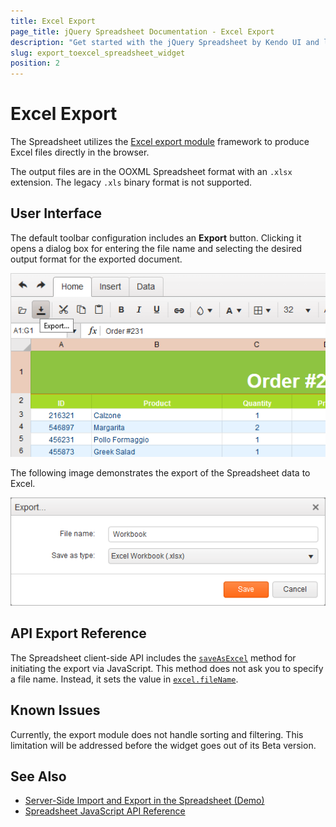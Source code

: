 ```yaml
---
title: Excel Export
page_title: jQuery Spreadsheet Documentation - Excel Export
description: "Get started with the jQuery Spreadsheet by Kendo UI and learn how to export the content of the widget in an Excel file in the browser."
slug: export_toexcel_spreadsheet_widget
position: 2
---
```


# Excel Export

The Spreadsheet utilizes the [Excel export module](/framework/excel/introduction) framework to produce Excel files directly in the browser.

The output files are in the OOXML Spreadsheet format with an `.xlsx` extension. The legacy `.xls` binary format is not supported.

## User Interface

The default toolbar configuration includes an **Export** button. Clicking it opens a dialog box for entering the file name and selecting the desired output format for the exported document.

![Kendo UI for jQuery Activating the Export to Excel dialog](activate-export.png)

The following image demonstrates the export of the Spreadsheet data to Excel.

![Kendo UI for jQuery Exporting to Excel](export-to-excel.png)

## API Export Reference

The Spreadsheet client-side API includes the [`saveAsExcel`](/api/javascript/ui/spreadsheet/methods/saveasexcel) method for initiating the export via JavaScript. This method does not ask you to specify a file name. Instead, it sets the value in [`excel.fileName`](/api/javascript/ui/spreadsheet/configuration/excel.filename).

## Known Issues

Currently, the export module does not handle sorting and filtering. This limitation will be addressed before the widget goes out of its Beta version.

## See Also

* [Server-Side Import and Export in the Spreadsheet (Demo)](https://demos.telerik.com/kendo-ui/spreadsheet/server-side-import-export)
* [Spreadsheet JavaScript API Reference](/api/javascript/ui/spreadsheet)
